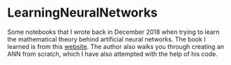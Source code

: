 # LearningNeuralNetworks

 Some notebooks that I wrote back in December 2018 when trying to learn the mathematical theory behind artificial neural networks. The book I learned is from this [website](http://neuralnetworksanddeeplearning.com/chap1.html). The author also walks you through creating an ANN from scratch, which I have also attempted with the help of his code. 
